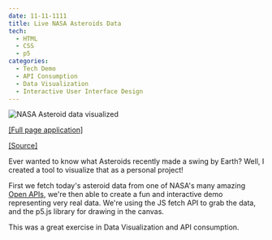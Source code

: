 ```yaml
---
date: 11-11-1111
title: Live NASA Asteroids Data
tech:
  - HTML
  - CSS
  - p5
categories:
  - Tech Demo
  - API Consumption
  - Data Visualization
  - Interactive User Interface Design
---
```


![NASA Asteroid data visualized](https://bluephosphor.github.io/portfolio/asset/img/projects/asteroids.png)

<a class="source-link" target="_blank" href="https://bluephosphor.github.io/portfolio/asset/example/asteroids/asteroids.html">[Full page application]</a>

<a class="source-link" target="_blank" href="https://github.com/bluephosphor/portfolio/blob/main/asset/example/asteroids">[Source]</a>

Ever wanted to know what Asteroids recently made a swing by Earth? Well, I created a tool to visualize that as a personal project!

First we fetch today's asteroid data from one of NASA's many amazing [Open APIs]( https://api.nasa.gov/), we're then able to create a fun and interactive demo representing very real data. We're using the JS fetch API to grab the data, and the p5.js library for drawing in the canvas. 

This was a great exercise in Data Visualization and API consumption.